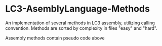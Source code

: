 # LC3-AsemblyLanguage-Methods
An implementation of several methods in LC3 assembly, utilizing calling convention. Methods are sorted by complexity in files "easy" and "hard".

Assembly methods contain pseudo code above
